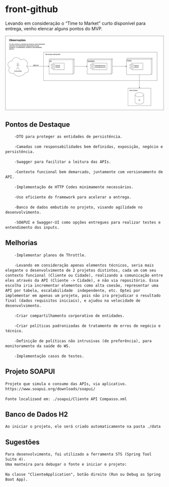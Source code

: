 # front-github
Levando em consideração o “Time to Market” curto disponível para entrega, venho elencar alguns pontos do MVP. 

![alt text](https://github.com/vitorhora/compasso-backend/blob/master/cliente/imagens/Arquitetura_Back.png)

## Pontos de Destaque
```
    -DTO para proteger as entidades de persistência. 

    -Camadas com responsabilidades bem definidas, exposição, negócio e persistência.  

    -Swagger para facilitar a leitura das APIs.  

    -Contexto funcional bem demarcado, juntamente com versionamento de API.  

    -Implementação de HTTP Codes minimamente necessários.  

    -Uso eficiente do framework para acelerar a entrega.  

    -Banco de dados embutido no projeto, visando agilidade no desenvolvimento.  

    -SOAPUI e Swagger-UI como opções entregues para realizar testes e entendimento dos inputs. 
```

## Melhorias
```
    -Implementar planos de Throttle.  

    -Levando em consideração apenas elementos técnicos, seria mais elegante o desenvolvimento de 2 projetos distintos, cada um com seu contexto funcional (Cliente ou Cidade), realizando a comunicação entre eles através da API (Cliente -> Cidade), e não via repositório. Essa escolha iria incrementar elementos como alta coesão, representar uma API por tabela, escalabilidade 	independente, etc. Optei por implementar em apenas um projeto, pois não ira prejudicar o resultado 	final (dados requisitos iniciais), e ajudou na velocidade de desenvolvimento.  

    -Criar compartilhamento corporativo de entidades.  

    -Criar políticas padronizadas de tratamento de erros de negócio e técnico.  

    -Definição de políticas não intrusivas (de preferência), para monitoramento da saúde do WS. 

    -Implementação casos de testes. 
```


## Projeto SOAPUI

```
Projeto que simula o consumo das APIs, via aplicativo.
https://www.soapui.org/downloads/soapui/

Fonte localizaod em: ./soapui/Cliente API Compasso.xml

```


## Banco de Dados H2

```
Ao iniciar o projeto, ele será criado automaticamente na pasta ./data

```

## Sugestões

```
Para desenvolvimento, foi utilizado a ferramenta STS (Spring Tool Suite 4).
Uma manteira para debugar o fonte e iniciar o projeto:

Na classe "ClienteApplication", botão direito (Run ou Debug as Spring Boot App).

```
